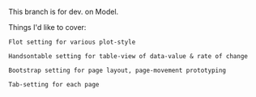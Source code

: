This branch is for dev. on Model.

Things I'd like to cover:

    Flot setting for various plot-style

    Handsontable setting for table-view of data-value & rate of change

    Bootstrap setting for page layout, page-movement prototyping

    Tab-setting for each page


